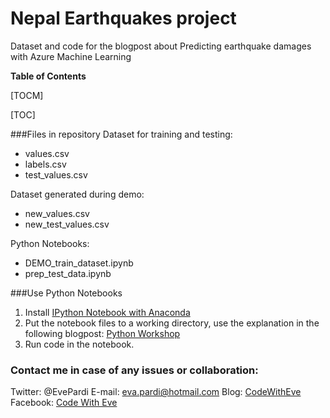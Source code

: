 
# Nepal Earthquakes project
Dataset and code for the blogpost about Predicting earthquake damages with Azure Machine Learning

**Table of Contents**

[TOCM]

[TOC]


###Files in repository
Dataset for training and testing:
 - values.csv
 - labels.csv
 - test_values.csv

Dataset generated during demo:
 - new_values.csv
 - new_test_values.csv

Python Notebooks:
 - DEMO_train_dataset.ipynb
 - prep_test_data.ipynb

###Use Python Notebooks
1. Install [IPython Notebook with Anaconda](https://www.anaconda.com/download/ "IPython Notebook with Anaconda")
2. Put the notebook files to a working directory, use the explanation in the following blogpost: [Python Workshop](https://codewitheve.azurewebsites.net/python-workshop-aarhus/ "Python Workshop")
3. Run code in the notebook.

### Contact me in case of any issues or collaboration:
Twitter: @EvePardi
E-mail: eva.pardi@hotmail.com
Blog: [CodeWithEve](https://codewitheve.azurewebsites.net/ "CodeWithEve")
Facebook: [Code With Eve](https://www.facebook.com/CodeWithEve "Code With Eve")

